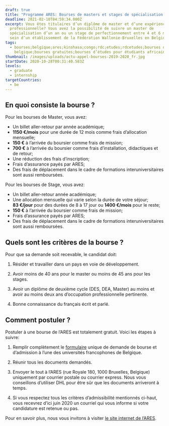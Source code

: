 ```yaml
---
draft: true
title: "Programme ARES: Bourses de masters et stages de spécialisation en Belgique"
deadline: 2021-02-10T04:59:34.000Z
excerpt: Vous êtes titulaires d’un diplôme de master et d’une expérience
  professionnelle? Vous avez la possibilité de suivre un master de
  spécialisation d’un an ou un stage de perfectionnement entre 4 et 6 mois au
  sein d’un établissement de la Fédération Wallonie-Bruxelles en Belgique.
tags:
  - bourses;belgique;ares;kinshasa;congo;rdc;etudes;rdcetudes;bourses d’études
    belgique;bourses gratuites;bourses d’études pour étudiants africains
thumbnail: /images/uploads/actu-appel-bourses-2019-2020_fr.jpg
startDate: 2020-10-28T00:31:40.583Z
levels:
  - graduate
  - internship
targetCountries:
  - be
---
```


## En quoi consiste la bourse ?

Pour les bourses de Master, vous avez:

- Un billet aller-retour par année académique;
- **1150 €/mois** pour une durée de 12 mois comme frais d’allocation mensuelle;
- **150 €** à l’arrivée du boursier comme frais de mission;
- **700 €** à l’arrivée du boursier comme frais d’installation, didactiques et de retour;
- Une réduction des frais d’inscription;
- Frais d’assurance payés par ARES;
- Des frais de déplacement dans le cadre de formations interuniversitaires sont aussi remboursées.

Pour les bourses de Stage, vous avez:

- Un billet aller-retour année académique;
- Une allocation mensuelle qui varie selon la durée de votre séjour; **83 €/jour** pour des durées de 8 à 17 jour ou **1400 €/mois** pour le reste;
- **150 €** à l’arrivée du boursier comme frais de mission;
- Frais d’assurance payés par ARES;
- Des frais de déplacement dans le cadre de formations interuniversitaires sont aussi remboursées.

## Quels sont les critères de la bourse ?

Pour que sa demande soit recevable, le candidat doit:

1. Résider et travailler dans un pays en voie de développement.

2. Avoir moins de 40 ans pour le master ou moins de 45 ans pour les stages.

3. Avoir un diplôme de deuxième cycle (DES, DEA, Master) au moins et avoir au
   moins deux ans d’occupation professionnelle pertinente.

4. Bonne connaissance du français écrit et parlé.

## Comment postuler ?

Postuler à une bourse de l’ARES est totalement gratuit. Voici les étapes à
suivre:

1. Remplir complètement le <a
   href="https://www.ares-ac.be/images/Bourses/CSI/ARES-Bourses-Formulaire-de-candidature-2020-2021.doc"
   target="_blank" rel="nofollow noopener">formulaire</a> unique de demande de
   bourse et d’admission à l’une des universités francophones de Belgique.

2. Réunir tous les documents demandés.

3. Envoyer le tout à l’ARES (rue Royale 180, 1000 Bruxelles, Belgique)
   uniquement par courrier postale ou courrier express. Nous vous conseillons
   d’utiliser DHL pour être sûr que les documents arriveront à temps.

4. Si vous respectez tous les critères d’admissibilité mentionnés ci-haut,
   vous recevrez d’ici juin 2020 un courriel qui vous informe si votre
   candidature est retenue ou pas.

Pour en savoir plus, nous vous invitons à visiter <a
  href="https://www.ares-ac.be/fr/cooperation-au-developpement/bourses/masters-et-stages-en-belgique"
  target="_blank" rel="nofollow noopener">le site internet de l’ARES</a>.
